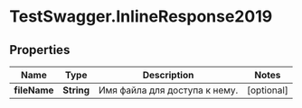 # TestSwagger.InlineResponse2019

## Properties

Name | Type | Description | Notes
------------ | ------------- | ------------- | -------------
**fileName** | **String** | Имя файла для доступа к нему. | [optional] 


